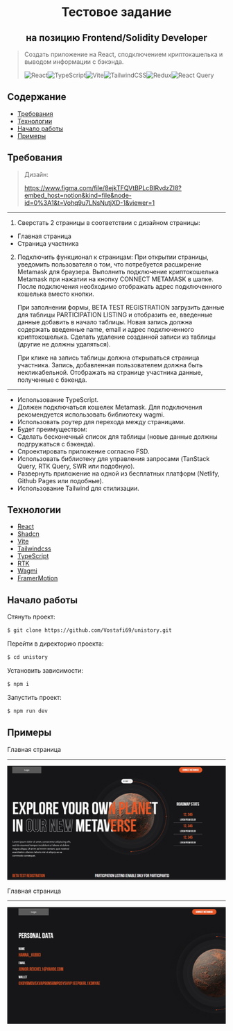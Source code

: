 <h1 align="center">Тестовое задание</h1>
<h2 align="center">на позицию Frontend/Solidity Developer</h2>

> Создать приложение на React, сподключением криптокашелька и выводом информации с бэкэнда.
>
> ![React](https://img.shields.io/badge/react-%2320232a.svg?style=for-the-badge&logo=react&logoColor=%2361DAFB)![TypeScript](https://img.shields.io/badge/typescript-%23007ACC.svg?style=for-the-badge&logo=typescript&logoColor=white)![Vite](https://img.shields.io/badge/vite-%23646CFF.svg?style=for-the-badge&logo=vite&logoColor=white)![TailwindCSS](https://img.shields.io/badge/tailwindcss-%2338B2AC.svg?style=for-the-badge&logo=tailwind-css&logoColor=white)![Redux](https://img.shields.io/badge/redux-%23593d88.svg?style=for-the-badge&logo=redux&logoColor=white)![React Query](https://img.shields.io/badge/-React%20Query-FF4154?style=for-the-badge&logo=react%20query&logoColor=white)

## Содержание

- [Требования](#Требования)
- [Технологии](#технологии)
- [Начало работы](#начало-работы)
- [Примеры](#Примеры)

## Требования

> Дизайн:
>
> https://www.figma.com/file/8ejkTFQVtBPLcBIRvdzZI8?embed_host=notion&kind=file&node-id=0%3A1&t=Vohq9u7LNsNutjXD-1&viewer=1

<hr/>

1. Сверстать 2 страницы в соответствии с дизайном страницы:

- Главная страница
- Страница участника

2. Подключить функционал к страницам:
   При открытии страницы, уведомить пользователя о том, что потребуется расширение Metamask для браузера.
   Выполнить подключение криптокошелька Metamask при нажатии на кнопку CONNECT METAMASK в шапке. После подключения
   необходимо отображать адрес подключенного кошелька вместо кнопки.

   При заполнении формы, BETA TEST REGISTRATION загрузить данные для таблицы PARTICIPATION LISTING и отобразить ее, введенные
   данные добавить в начало таблицы. Новая запись должна содержать введенные name, email и адрес подключенного криптокошелька.
   Сделать удаление созданной записи из таблицы (другие не должны удаляться).

   При клике на запись таблицы должна открываться страница участника. Запись, добавленная пользователем должна быть некликабельной.
   Отображать на странице участника данные, полученные с бэкенда.

<hr/>

- Использование TypeScript.
- Должен подключаться кошелек Metamask. Для подключения рекомендуется использовать библиотеку wagmi.
- Использовать роутер для перехода между страницами.
- Будет преимуществом:
- Сделать бесконечный список для таблицы (новые данные должны подгружаться с бэкенда).
- Спроектировать приложение согласно FSD.
- Использовать библиотеку для управления запросами (TanStack Query, RTK Query, SWR или подобную).
- Развернуть приложение на одной из бесплатных платформ (Netlify, Github Pages или подобные).
- Использование Tailwind для стилизации.

## Технологии

- [React](https://react.dev/)
- [Shadcn](https://ui.shadcn.com/docs/components/accordion)
- [Vite](https://vitejs.dev/)
- [Tailwindcss](https://tailwindcss.com/)
- [TypeScript](https://www.typescriptlang.org/)
- [RTK](https://redux-toolkit.js.org/)
- [Wagmi](https://wagmi.sh/)
- [FramerMotion](https://github.com/framer/motion)

## Начало работы

Стянуть проект:

```sh
$ git clone https://github.com/Vostafi69/unistory.git
```

Перейти в директорию проекта:

```sh
$ cd unistory
```

Установить зависимости:

```sh
$ npm i
```

Запустить проект:

```sh
$ npm run dev
```

## Примеры

Главная страница <hr/>

![Главная страница](https://github.com/Vostafi69/unistory/blob/main/examples/mainPage.png)

Главная страница <hr/>

![Страница участника](https://github.com/Vostafi69/unistory/blob/main/examples/memberPage.png)
